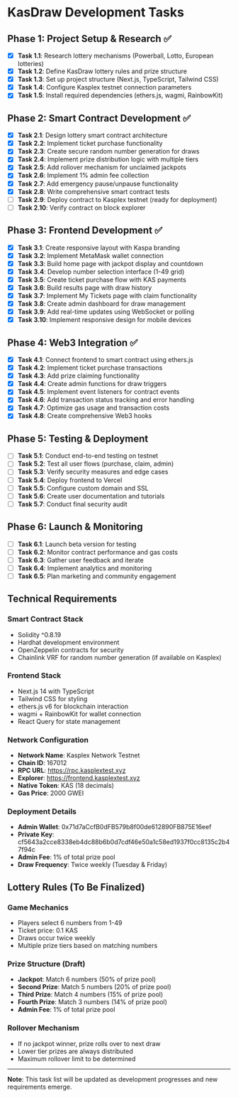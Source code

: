 # KasDraw Development Tasks

## Phase 1: Project Setup & Research ✅
- [x] **Task 1.1**: Research lottery mechanisms (Powerball, Lotto, European lotteries)
- [x] **Task 1.2**: Define KasDraw lottery rules and prize structure
- [x] **Task 1.3**: Set up project structure (Next.js, TypeScript, Tailwind CSS)
- [x] **Task 1.4**: Configure Kasplex testnet connection parameters
- [x] **Task 1.5**: Install required dependencies (ethers.js, wagmi, RainbowKit)

## Phase 2: Smart Contract Development ✅
- [x] **Task 2.1**: Design lottery smart contract architecture
- [x] **Task 2.2**: Implement ticket purchase functionality
- [x] **Task 2.3**: Create secure random number generation for draws
- [x] **Task 2.4**: Implement prize distribution logic with multiple tiers
- [x] **Task 2.5**: Add rollover mechanism for unclaimed jackpots
- [x] **Task 2.6**: Implement 1% admin fee collection
- [x] **Task 2.7**: Add emergency pause/unpause functionality
- [x] **Task 2.8**: Write comprehensive smart contract tests
- [ ] **Task 2.9**: Deploy contract to Kasplex testnet (ready for deployment)
- [ ] **Task 2.10**: Verify contract on block explorer

## Phase 3: Frontend Development ✅
- [x] **Task 3.1**: Create responsive layout with Kaspa branding
- [x] **Task 3.2**: Implement MetaMask wallet connection
- [x] **Task 3.3**: Build home page with jackpot display and countdown
- [x] **Task 3.4**: Develop number selection interface (1-49 grid)
- [x] **Task 3.5**: Create ticket purchase flow with KAS payments
- [x] **Task 3.6**: Build results page with draw history
- [x] **Task 3.7**: Implement My Tickets page with claim functionality
- [x] **Task 3.8**: Create admin dashboard for draw management
- [x] **Task 3.9**: Add real-time updates using WebSocket or polling
- [x] **Task 3.10**: Implement responsive design for mobile devices

## Phase 4: Web3 Integration ✅
- [x] **Task 4.1**: Connect frontend to smart contract using ethers.js
- [x] **Task 4.2**: Implement ticket purchase transactions
- [x] **Task 4.3**: Add prize claiming functionality
- [x] **Task 4.4**: Create admin functions for draw triggers
- [x] **Task 4.5**: Implement event listeners for contract events
- [x] **Task 4.6**: Add transaction status tracking and error handling
- [x] **Task 4.7**: Optimize gas usage and transaction costs
- [x] **Task 4.8**: Create comprehensive Web3 hooks

## Phase 5: Testing & Deployment
- [ ] **Task 5.1**: Conduct end-to-end testing on testnet
- [ ] **Task 5.2**: Test all user flows (purchase, claim, admin)
- [ ] **Task 5.3**: Verify security measures and edge cases
- [ ] **Task 5.4**: Deploy frontend to Vercel
- [ ] **Task 5.5**: Configure custom domain and SSL
- [ ] **Task 5.6**: Create user documentation and tutorials
- [ ] **Task 5.7**: Conduct final security audit

## Phase 6: Launch & Monitoring
- [ ] **Task 6.1**: Launch beta version for testing
- [ ] **Task 6.2**: Monitor contract performance and gas costs
- [ ] **Task 6.3**: Gather user feedback and iterate
- [ ] **Task 6.4**: Implement analytics and monitoring
- [ ] **Task 6.5**: Plan marketing and community engagement

## Technical Requirements

### Smart Contract Stack
- Solidity ^0.8.19
- Hardhat development environment
- OpenZeppelin contracts for security
- Chainlink VRF for random number generation (if available on Kasplex)

### Frontend Stack
- Next.js 14 with TypeScript
- Tailwind CSS for styling
- ethers.js v6 for blockchain interaction
- wagmi + RainbowKit for wallet connection
- React Query for state management

### Network Configuration
- **Network Name**: Kasplex Network Testnet
- **Chain ID**: 167012
- **RPC URL**: https://rpc.kasplextest.xyz
- **Explorer**: https://frontend.kasplextest.xyz
- **Native Token**: KAS (18 decimals)
- **Gas Price**: 2000 GWEI

### Deployment Details
- **Admin Wallet**: 0x71d7aCcfB0dFB579b8f00de612890FB875E16eef
- **Private Key**: cf5643a2cce8338eb4dc88b6b0d7cdf46e50a1c58ed1937f0cc8135c2b47f94c
- **Admin Fee**: 1% of total prize pool
- **Draw Frequency**: Twice weekly (Tuesday & Friday)

## Lottery Rules (To Be Finalized)

### Game Mechanics
- Players select 6 numbers from 1-49
- Ticket price: 0.1 KAS
- Draws occur twice weekly
- Multiple prize tiers based on matching numbers

### Prize Structure (Draft)
- **Jackpot**: Match 6 numbers (50% of prize pool)
- **Second Prize**: Match 5 numbers (20% of prize pool)
- **Third Prize**: Match 4 numbers (15% of prize pool)
- **Fourth Prize**: Match 3 numbers (14% of prize pool)
- **Admin Fee**: 1% of total prize pool

### Rollover Mechanism
- If no jackpot winner, prize rolls over to next draw
- Lower tier prizes are always distributed
- Maximum rollover limit to be determined

---

**Note**: This task list will be updated as development progresses and new requirements emerge.